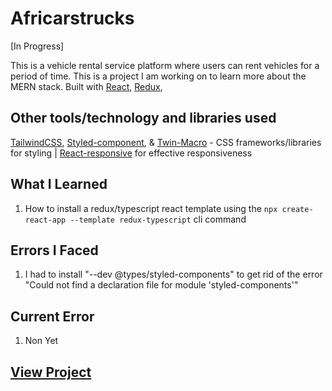 # Africarstrucks

[In Progress]

This is a vehicle rental service platform where users can rent vehicles for a period of time. This is a project I am working on to learn more about the MERN stack. Built with [React](https://reactjs.org/), [Redux](https://redux.js.org/),

## Other tools/technology and libraries used

 [TailwindCSS](https://tailwindcss.com/), [Styled-component](https://styled-components.com/), & [Twin-Macro](https://www.npmjs.com/package/twin.macro) - CSS frameworks/libraries for styling | [React-responsive](https://www.npmjs.com/package/react-responsive) for effective responsiveness

## What I Learned

  1. How to install a redux/typescript react template using the `npx create-react-app --template redux-typescript` cli command

## Errors I Faced

  1. I had to install "--dev @types/styled-components" to get rid of the error "Could not find a declaration file for module 'styled-components'"

## Current Error
  
  1. Non Yet

## [View Project](https://africarstrucks.vercel.app/)
